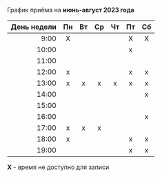График приёма на **июнь-август 2023 года**

|День недели|Пн|Вт|Ср|Чт|Пт|Сб|
|----:|:---:|:---:|:---:|:---:|:---:|:---:|
|9:00|X||||X|X|
|10:00|||||x||
|11:00|||||||
|12:00|x||||x|x|
|13:00|x|x|x|x|x|x|
|14:00||||||x|
|15:00|||||||
|16:00||||||x|
|17:00|x|x|x||||
|18:00|x||||x|x|
|19:00|||||x|x|

**X** - время не доступно для записи